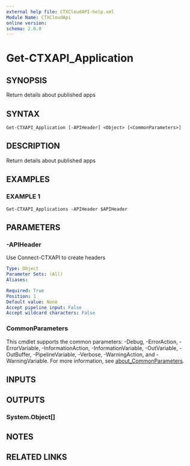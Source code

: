 ```yaml
---
external help file: CTXCloudAPI-help.xml
Module Name: CTXCloudApi
online version:
schema: 2.0.0
---
```


# Get-CTXAPI_Application

## SYNOPSIS
Return details about published apps

## SYNTAX

```
Get-CTXAPI_Application [-APIHeader] <Object> [<CommonParameters>]
```

## DESCRIPTION
Return details about published apps

## EXAMPLES

### EXAMPLE 1
```
Get-CTXAPI_Applications -APIHeader $APIHeader
```

## PARAMETERS

### -APIHeader
Use Connect-CTXAPI to create headers

```yaml
Type: Object
Parameter Sets: (All)
Aliases:

Required: True
Position: 1
Default value: None
Accept pipeline input: False
Accept wildcard characters: False
```

### CommonParameters
This cmdlet supports the common parameters: -Debug, -ErrorAction, -ErrorVariable, -InformationAction, -InformationVariable, -OutVariable, -OutBuffer, -PipelineVariable, -Verbose, -WarningAction, and -WarningVariable. For more information, see [about_CommonParameters](http://go.microsoft.com/fwlink/?LinkID=113216).

## INPUTS

## OUTPUTS

### System.Object[]
## NOTES

## RELATED LINKS
